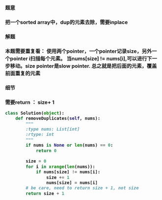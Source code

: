 <h3>题意<h3>
<p>把一个sorted array中，dup的元素去除，需要inplace<p>

<h3>解题<h3>
<p>本题需要重复看：
使用两个pointer，一个pointer记录size，另外一个pointer i扫描每个元素。
当nums[size] != nums[i],可以进行下一步移动。size pointer是slow pointer.
总之就是把后面的元素，覆盖前面重复的元素<p>


<h3>细节<h3>
<p>需要return ： size+ 1<p>


```python
class Solution(object):
    def removeDuplicates(self, nums):
        """
        :type nums: List[int]
        :rtype: int
        """
        if nums is None or len(nums) == 0:
            return 0
    
        size = 0
        for i in xrange(len(nums)):
            if nums[size] != nums[i]:
                size += 1
                nums[size] = nums[i]
        # be care, need to return size + 1, not size
        return size + 1
```
